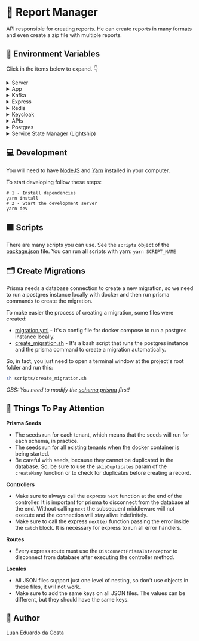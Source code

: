 # :page_with_curl: Report Manager

API responsible for creating reports. He can create reports in many formats and even create a zip file with multiple reports.

## :notebook_with_decorative_cover: Environment Variables

Click in the items below to expand. :point_down:

<details>
  <summary>Server</summary>

| Key         | Type    | Default Value | Env Var                    |
| ----------- | ------- | ------------- | -------------------------- |
| server.port | integer | 3791          | REPORT_MANAGER_SERVER_PORT |

</details>

<details>
  <summary>App</summary>

| Key                      | Type    | Default Value | Env Var                                 | Description                                                          |
| ------------------------ | ------- | ------------- | --------------------------------------- | -------------------------------------------------------------------- |
| app.report.expiration.ms | integer | 0             | REPORT_MANAGER_APP_REPORT_EXPIRATION_MS | Report file expiration in milliseconds. Use 0 to disable expiration. |
| app.report.path          | string  | /reports      | REPORT_MANAGER_APP_REPORT_PATH          | Report file path. Don't put a slash at the end.                      |

</details>

<details>
  <summary>Kafka</summary>

| Key                                         | Type    | Default Value               | Env Var                                                    |
| ------------------------------------------- | ------- | --------------------------- | ---------------------------------------------------------- |
| consumer.client.id                          | string  | ${HOSTNAME:-report-manager} | REPORT_MANAGER_CONSUMER_CLIENT_ID                          |
| consumer.group.id                           | string  | ${HOSTNAME:-report-manager} | REPORT_MANAGER_CONSUMER_GROUP_ID                           |
| consumer.metadata.broker.list               | string  | kafka:9092                  | REPORT_MANAGER_CONSUMER_METADATA_BROKER_LIST               |
| consumer.topic.metadata.refresh.interval.ms | integer | 30000                       | REPORT_MANAGER_CONSUMER_TOPIC_METADATA_REFRESH_INTERVAL_MS |
| topic.auto.offset.reset                     | string  | earliest                    | REPORT_MANAGER_TOPIC_AUTO_OFFSET_RESET                     |
| subscribe.topics.regex.tenants              | string  | ^.+dojot\.tenancy           | REPORT_MANAGER_SUBSCRIBE_TOPICS_REGEX_TENANTS              |

</details>

<details>
  <summary>Express</summary>

| Key                   | Type    | Default Value | Env Var                              |
| --------------------- | ------- | ------------- | ------------------------------------ |
| express.parsing.limit | integer | 256000        | REPORT_MANAGER_EXPRESS_PARSING_LIMIT |

</details>

<details>
  <summary>Redis</summary>

| Key        | Type    | Default Value        | Env Var                   |
| ---------- | ------- | -------------------- | ------------------------- |
| redis.host | string  | report-manager-redis | REPORT_MANAGER_REDIS_HOST |
| redis.port | integer | 6379                 | REPORT_MANAGER_REDIS_PORT |
| redis.db   | integer | 0                    | REPORT_MANAGER_REDIS_DB   |

</details>

<details>
  <summary>Keycloak</summary>

| Key                         | Type   | Default Value                            | Env Var                                    |
| --------------------------- | ------ | ---------------------------------------- | ------------------------------------------ |
| keycloak.url                | string | http://keycloak:8080                     | REPORT_MANAGER_KEYCLOAK_URL                |
| keycloak.tenants.url        | string | http://keycloak-proxy:8081/api/v1/tenant | REPORT_MANAGER_KEYCLOAK_TENANTS_URL        |
| keycloak.client.id          | string | dojot-report-manager                     | REPORT_MANAGER_KEYCLOAK_CLIENT_ID          |
| keycloak.client.secret.file | string | dojot-report-manager                     | REPORT_MANAGER_KEYCLOAK_CLIENT_SECRET_FILE |

</details>

<details>
  <summary>APIs</summary>

| Key            | Type   | Default Value                  | Env Var                       |
| -------------- | ------ | ------------------------------ | ----------------------------- |
| apis.retriever | string | http://influxdb-retriever:4000 | REPORT_MANAGER_APIS_RETRIEVER |
| apis.filemgmt  | string | http://file-mgmt:7000          | REPORT_MANAGER_APIS_FILEMGMT  |

</details>

<details>
  <summary>Postgres</summary>

| Key               | Type    | Default Value  | Env Var                          |
| ----------------- | ------- | -------------- | -------------------------------- |
| postgres.user     | string  | postgres       | REPORT_MANAGER_POSTGRES_USER     |
| postgres.password | string  | postgres       | REPORT_MANAGER_POSTGRES_PASSWORD |
| postgres.host     | string  | postgres       | REPORT_MANAGER_POSTGRES_HOST     |
| postgres.port     | integer | 5432           | REPORT_MANAGER_POSTGRES_PORT     |
| postgres.database | string  | report-manager | REPORT_MANAGER_POSTGRES_DATABASE |

</details>

<details>
  <summary>Service State Manager (Lightship)</summary>

These parameters are passed directly to the SDK ServiceStateManager. Check the [official repository](https://github.com/dojot/dojot-microservice-sdk-js) for more info on the values.

| Key                                 | Default Value | Valid Values | Environment variable                               |
| ----------------------------------- | ------------- | ------------ | -------------------------------------------------- |
| lightship.detect.kubernetes         | false         | boolean      | REPORT_MANAGER_LIGHTSHIP_DETECT_KUBERNETES         |
| lightship.graceful.shutdown.timeout | 60000         | number       | REPORT_MANAGER_LIGHTSHIP_GRACEFUL_SHUTDOWN_TIMEOUT |
| lightship.port                      | 9000          | number       | REPORT_MANAGER_LIGHTSHIP_PORT                      |
| lightship.shutdown.delay            | 5000          | number       | REPORT_MANAGER_LIGHTSHIP_SHUTDOWN_DELAY            |
| lightship.shutdown.handler.timeout  | 5000          | number       | REPORT_MANAGER_LIGHTSHIP_SHUTDOWN_HANDLER_TIMEOUT  |

</details>

## :computer: Development

You will need to have [NodeJS](https://nodejs.org/en/) and [Yarn](https://yarnpkg.com/) installed in your computer.

To start developing follow these steps:

```shell
# 1 - Install dependencies
yarn install
# 2 - Start the development server
yarn dev
```

## :black_large_square: Scripts

There are many scripts you can use. See the `scripts` object of the [package.json](package.json) file. You can run all scripts with yarn: `yarn SCRIPT_NAME`

## :card_index_dividers: Create Migrations

Prisma needs a database connection to create a new migration, so we need to run a postgres instance locally with docker and then run prisma commands to create the migration.

To make easier the process of creating a migration, some files were created:

- [migration.yml](docker/migration.yml) - It's a config file for docker compose to run a postgres instance locally.
- [create_migration.sh](scripts/create_migration.sh) - It's a bash script that runs the postgres instance and the prisma command to create a migration automatically.

So, in fact, you just need to open a terminal window at the project's root folder and run this:

```bash
sh scripts/create_migration.sh
```

_OBS: You need to modify the [schema.prisma](prisma/schema.prisma) first!_

## :eyes: Things To Pay Attention

**Prisma Seeds**

- The seeds run for each tenant, which means that the seeds will run for each schema, in practice.
- The seeds run for all existing tenants when the docker container is being started.
- Be careful with seeds, because they cannot be duplicated in the database. So, be sure to use the `skipDuplicates` param of the `createMany` function or to check for duplicates before creating a record.

**Controllers**

- Make sure to always call the express `next` function at the end of the controller. It is important for prisma to disconnect from the database at the end. Without calling `next` the subsequent middleware will not execute and the connection will stay alive indefinitely.
- Make sure to call the express `next(e)` function passing the error inside the `catch` block. It is necessary for express to run all error handlers.

**Routes**

- Every express route must use the `DisconnectPrismaInterceptor` to disconnect from database after executing the controller method.

**Locales**

- All JSON files support just one level of nesting, so don't use objects in these files, it will not work.
- Make sure to add the same keys on all JSON files. The values can be different, but they should have the same keys.

## :man: Author

Luan Eduardo da Costa
